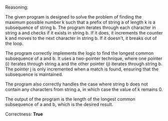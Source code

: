 Reasoning:

The given program is designed to solve the problem of finding the maximum possible number k such that a prefix of string a of length k is a subsequence of string b. The program iterates through each character in string a and checks if it exists in string b. If it does, it increments the counter k and moves to the next character in string b. If it doesn't, it breaks out of the loop.

The program correctly implements the logic to find the longest common subsequence of a and b. It uses a two-pointer technique, where one pointer (i) iterates through string a and the other pointer (j) iterates through string b. The pointer j is only incremented when a match is found, ensuring that the subsequence is maintained.

The program also correctly handles the case where string b does not contain any characters from string a, in which case the value of k remains 0.

The output of the program is the length of the longest common subsequence of a and b, which is the desired result.

Correctness: **True**